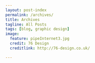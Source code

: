 ```yaml
---
layout: post-index
permalink: /archives/
title: Archives
tagline: All Posts
tags: [blog, graphic design]
image:
  feature: pipeInternet3.jpg
  credit: 76 Design
  creditlink: http://76-design.co.uk/

---
```

